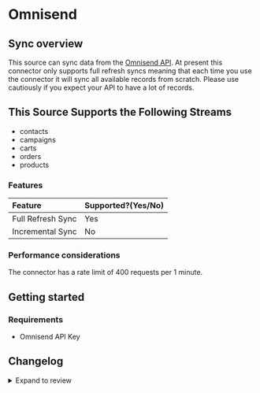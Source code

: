 # Omnisend

## Sync overview

This source can sync data from the [Omnisend API](https://api-docs.omnisend.com/reference/intro). At present this connector only supports full refresh syncs meaning that each time you use the connector it will sync all available records from scratch. Please use cautiously if you expect your API to have a lot of records.

## This Source Supports the Following Streams

- contacts
- campaigns
- carts
- orders
- products

### Features

| Feature           | Supported?\(Yes/No\) |
|:------------------|:---------------------|
| Full Refresh Sync | Yes                  |
| Incremental Sync  | No                   |

### Performance considerations

The connector has a rate limit of 400 requests per 1 minute.

## Getting started

### Requirements

- Omnisend API Key

## Changelog

<details>
  <summary>Expand to review</summary>

| Version | Date       | Pull Request                                             | Subject        |
|:--------|:-----------| :------------------------------------------------------- | :------------- |
| 0.1.5 | 2024-07-06 | [40969](https://github.com/airbytehq/airbyte/pull/40969) | Update dependencies |
| 0.1.4 | 2024-06-28 | [38664](https://github.com/airbytehq/airbyte/pull/38664) | Make connector compatible with Builder |
| 0.1.3 | 2024-06-25 | [40440](https://github.com/airbytehq/airbyte/pull/40440) | Update dependencies |
| 0.1.2 | 2024-06-22 | [40167](https://github.com/airbytehq/airbyte/pull/40167) | Update dependencies |
| 0.1.1 | 2024-05-30 | [38533](https://github.com/airbytehq/airbyte/pull/38533) | [autopull] base image + poetry + up_to_date |
| 0.1.0 | 2022-10-25 | [18577](https://github.com/airbytehq/airbyte/pull/18577) | Initial commit |

</details>

